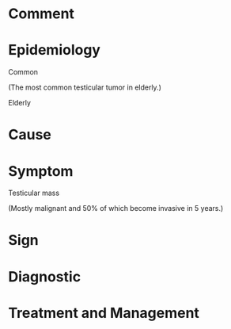 # Comment

# Epidemiology

Common

(The most common testicular tumor in elderly.)

Elderly

# Cause

# Symptom

Testicular mass

(Mostly malignant and 50% of which become invasive in 5 years.)

# Sign

# Diagnostic

# Treatment and Management

